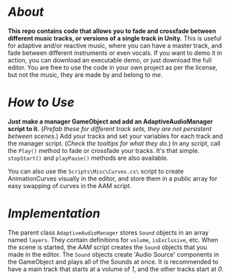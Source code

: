 # *About*
**This repo contains code that allows you to fade and crossfade between different music tracks, or versions of a single track in Unity.** This is useful for adaptive and/or reactive music, where you can have a master track, and fade between different instruments or even vocals. If you want to demo it in action, you can download an executable demo, or just download the full editor. You are free to use the code in your own project as per the license, but not the music, they are made by and belong to *me*.

# *How to Use*
**Just make a manager GameObject and add an AdaptiveAudioManager script to it.** (*Prefab these for different track sets, they are not persistent between scenes.*) Add your tracks and set your variables for each track and the manager script. (*Check the tooltips for what they do.*) In any script, call the `Play()` method to fade or crossfade your tracks. It's that simple. `stopStart()` and `playPause()` methods are also available.

You can also use the `Scripts\Misc\Curves.cs\` script to create AnimationCurves visually in the editor, and store them in a public array for easy swapping of curves in the AAM script.

#  *Implementation*
The parent class `AdaptiveAudioManager` stores `Sound` objects in an array named `layers`. They contain definitions for `volume`, `isExclusive`, etc. When the scene is started, the *AAM* script creates the `Sound` objects that you made in the editor. The `Sound` objects create 'Audio Source' components in the GameObject and plays all of the Sounds at once. It is recommended to have a main track that starts at a volume of *1*, and the other tracks start at *0*.    